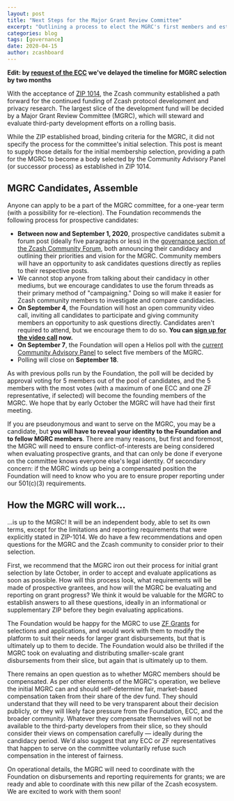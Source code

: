 ```yaml
---
layout: post
title: "Next Steps for the Major Grant Review Committee"
excerpt: "Outlining a process to elect the MGRC's first members and establish its independence."
categories: blog
tags: [governance]
date: 2020-04-15
author: zcashboard
---
```


**Edit: by [request of the ECC](https://forum.zcashcommunity.com/t/major-grants-review-committee-candidates-megathread/36472/8) we've delayed the timeline for MGRC selection by two months**

With the acceptance of [ZIP 1014](https://zips.z.cash/zip-1014), the Zcash community established a path forward for the continued funding of Zcash protocol development and privacy research. The largest slice of the development fund will be decided by a Major Grant Review Committee (MGRC), which will steward and evaluate third-party development efforts on a rolling basis.

While the ZIP established broad, binding criteria for the MGRC, it did not specify the process for the committee's initial selection. This post is meant to supply those details for the initial membership selection, providing a path for the MGRC to become a body selected by the Community Advisory Panel (or successor process) as established in ZIP 1014.

## MGRC Candidates, Assemble

Anyone can apply to be a part of the MGRC committee, for a one-year term (with a possibility for re-election). The Foundation recommends the following process for prospective candidates:

- **Between now and September 1, 2020**, prospective candidates submit a forum post (ideally five paragraphs or less) in the [governance section of the Zcash Community Forum](https://forum.zcashcommunity.com/c/governance/25), both announcing their candidacy and outlining their priorities and vision for the MGRC. Community members will have an opportunity to ask candidates questions directly as replies to their respective posts.
- We cannot stop anyone from talking about their candidacy in other mediums, but we encourage candidates to use the forum threads as their primary method of "campaigning." Doing so will make it easier for Zcash community members to investigate and compare candidacies.
- **On September 4**, the Foundation will host an open community video call, inviting all candidates to participate and giving community members an opportunity to ask questions directly. Candidates aren't required to attend, but we encourage them to do so. **You can [sign up for the video call](https://docs.google.com/forms/d/e/1FAIpQLSf6EYgltygIkOHBWo5HgSay_74XN3pWH8o792rByuzPsaMPkQ/viewform?usp=sf_link) now.**
- **On September 7**, the Foundation will open a Helios poll with the [current Community Advisory Panel](https://github.com/ZcashFoundation/zfnd/blob/bdd3ec9434e90f436acc9655ece70f634cb47681/governance/community-advisory-panel.md) to select five members of the MGRC.
- Polling will close on **September 18**.

As with previous polls run by the Foundation, the poll will be decided by approval voting for 5 members out of the pool of candidates, and the 5 members with the most votes (with a maximum of one ECC and one ZF representative, if selected) will become the founding members of the MGRC. We hope that by early October the MGRC will have had their first meeting.

If you are pseudonymous and want to serve on the MGRC, you may be a candidate, but **you will have to reveal your identity to the Foundation and to fellow MGRC members**. There are many reasons, but first and foremost, the MGRC will need to ensure conflict-of-interests are being considered when evaluating prospective grants, and that can only be done if everyone on the committee knows everyone else's legal identity. Of secondary concern: if the MGRC winds up being a compensated position the Foundation will need to know who you are to ensure proper reporting under our 501(c)(3) requirements.

## How the MGRC will work...

...is up to the MGRC! It will be an independent body, able to set its own terms, except for the limitations and reporting requirements that were explicitly stated in ZIP-1014. We do have a few recommendations and open questions for the MGRC and the Zcash community to consider prior to their selection.

First, we recommend that the MGRC iron out their process for initial grant selection by late October, in order to accept and evaluate applications as soon as possible. How will this process look, what requirements will be made of prospective grantees, and how will the MGRC be evaluating and reporting on grant progress? We think it would be valuable for the MGRC to establish answers to all these questions, ideally in an informational or supplementary ZIP before they begin evaluating applications.

The Foundation would be happy for the MGRC to use [ZF Grants](https://grants.zfnd.org) for selections and applications, and would work with them to modify the platform to suit their needs for larger grant disbursements, but that is ultimately up to them to decide. The Foundation would also be thrilled if the MGRC took on evaluating and distributing smaller-scale grant disbursements from their slice, but again that is ultimately up to them.

There remains an open question as to whether MGRC members should be compensated. As per other elements of the MGRC's operation, we believe the initial MGRC can and should self-determine fair, market-based compensation taken from their share of the dev fund. They should understand that they will need to be very transparent about their decision publicly, or they will likely face pressure from the Foundation, ECC, and the broader community. Whatever they compensate themselves will not be available to the third-party developers from their slice, so they should consider their views on compensation carefully — ideally during the candidacy period. We'd also suggest that any ECC or ZF representatives that happen to serve on the committee voluntarily refuse such compensation in the interest of fairness.

On operational details, the MGRC will need to coordinate with the Foundation on disbursements and reporting requirements for grants; we are ready and able to coordinate with this new pillar of the Zcash ecosystem. We are excited to work with them soon!
